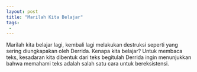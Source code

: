 ```yaml
---
layout: post
title: "Marilah Kita Belajar"
tags:
 -
---
```


Marilah kita belajar lagi, kembali lagi melakukan destruksi seperti yang sering diungkapakan oleh Derrida. 
Kenapa kita belajar? Untuk membaca teks, kesadaran kita dibentuk dari teks begitulah Derrida ingin menunjukkan
bahwa memahami teks adalah salah satu cara untuk bereksistensi.
